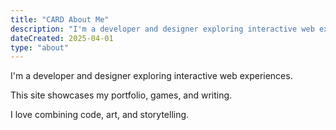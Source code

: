 ```yaml
---
title: "CARD About Me"
description: "I'm a developer and designer exploring interactive web experiences. This site showcases my portfolio, games, and writing. I love combining code, art, and storytelling."
dateCreated: 2025-04-01
type: "about"
---
```

I'm a developer and designer exploring interactive web experiences.

This site showcases my portfolio, games, and writing.

I love combining code, art, and storytelling.